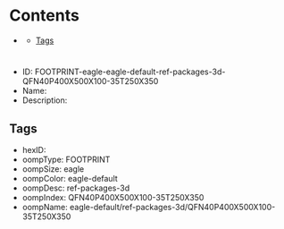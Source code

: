 



Contents
========

* [](#)
	* [Tags](#tags)

# 

- ID: FOOTPRINT-eagle-eagle-default-ref-packages-3d-QFN40P400X500X100-35T250X350
- Name: 
- Description: 

## Tags

- hexID: 
- oompType: FOOTPRINT
- oompSize: eagle
- oompColor: eagle-default
- oompDesc: ref-packages-3d
- oompIndex: QFN40P400X500X100-35T250X350
- oompName: eagle-default/ref-packages-3d/QFN40P400X500X100-35T250X350
